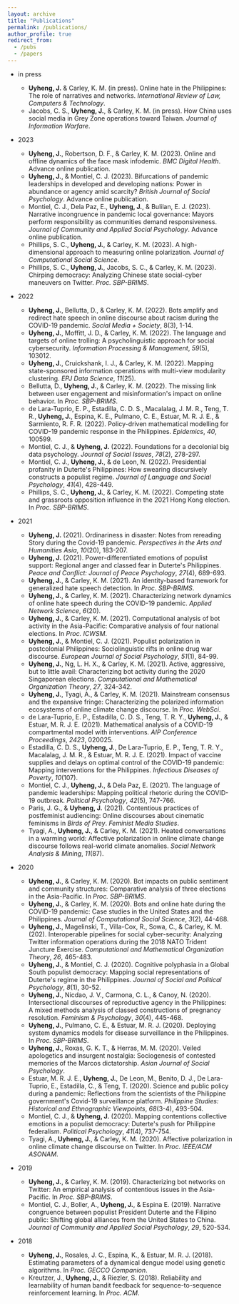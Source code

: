 ```yaml
---
layout: archive
title: "Publications"
permalink: /publications/
author_profile: true
redirect_from:
  - /pubs
  - /papers
---
```


<!-- ## Featured Papers
* Hello hi
  * Hi hello -->

<!-- ## Complete Publications -->
* in press
  * <b>Uyheng, J.</b> & Carley, K. M. (in press). Online hate in the Philippines: The role of narratives and networks. <i>International Review of Law, Computers & Technology</i>.
  <!-- * <b>Uyheng, J.</b>, & Montiel, C. J. (in press). Digital interfaces of repression and resistance. In J. Vollhardt & F. Bou Zeineddine (Eds.), <i>Resistance to repression and violence: Global psychological perspectives</i>. Oxford University Press. -->
  * Jacobs, C. S., <b>Uyheng, J.</b>, & Carley, K. M. (in press). How China uses social media in Grey Zone operations toward Taiwan. <i>Journal of Information Warfare</i>.
  <!-- * Montiel, C. J., Delos Santos, J. J. I., & <b>Uyheng, J.</b> (in press). Gendering democratic resistance to authoritarianism: Leni Robredo's presidential campaign. In J. Vollhardt & F. Bou Zeineddine (Eds.), <i>Resistance to repression and violence: Global psychological perspectives</i>. Oxford University Press.  -->

* 2023
  * <b>Uyheng, J.</b>, Robertson, D. F., & Carley, K. M. (2023). Online and offline dynamics of the face mask infodemic. <i>BMC Digital Health</i>. Advance online publication.
  * <b>Uyheng, J.</b>, & Montiel, C. J. (2023). Bifurcations of pandemic leaderships in developed and developing nations: Power in abundance or agency amid scarcity? <i>British Journal of Social Psychology</i>. Advance online publication. 
  * Montiel, C. J., Dela Paz, E., <b>Uyheng, J.</b>, & Bulilan, E. J. (2023). Narrative incongruence in pandemic local governance: Mayors perform responsibility as communities demand responsiveness. <i>Journal of Community and Applied Social Psychology</i>. Advance online publication. 
  * Phillips, S. C., <b>Uyheng, J.</b>, & Carley, K. M. (2023). A high-dimensional approach to measuring online polarization. <i>Journal of Computational Social Science</i>.
  * Phillips, S. C., <b>Uyheng, J.</b>, Jacobs, S. C., & Carley, K. M. (2023). Chirping democracy: Analyzing Chinese state social-cyber maneuvers on Twitter. <i>Proc. SBP-BRIMS</i>.

* 2022
  * <b>Uyheng, J.</b>, Bellutta, D., & Carley, K. M. (2022). Bots amplify and redirect hate speech in online discourse about racism during the COVID-19 pandemic. <i>Social Media + Society</i>, 8(3), 1-14.
  * <b>Uyheng, J.</b>, Moffitt, J. D., & Carley, K. M. (2022). The language and targets of online trolling: A psycholinguistic approach for social cybersecurity. <i>Information Processing & Management</i>, <i>59</i>(5), 103012. 
  * <b>Uyheng, J.</b>, Cruickshank, I. J., & Carley, K. M. (2022). Mapping state-sponsored information operations with multi-view modularity clustering. <i>EPJ Data Science</i>, <i>11</i>(25). 
  * Bellutta, D., <b>Uyheng, J.</b>, & Carley, K. M. (2022). The missing link between user engagement and misinformation's impact on online behavior. In <i>Proc. SBP-BRIMS</i>.
  * de Lara-Tuprio, E. P., Estadilla, C. D. S., Macalalag, J. M. R., Teng, T. R., <b>Uyheng, J.</b>, Espina, K. E., Pulmano, C. E., Estuar, M. R. J. E., & Sarmiento, R. F. R. (2022). Policy-driven mathematical modelling for COVID-19 pandemic response in the Philippines. <i>Epidemics</i>, <i>40</i>, 100599. 
  * Montiel, C. J., & <b>Uyheng, J.</b> (2022). Foundations for a decolonial big data psychology. <i>Journal of Social Issues</i>, <i>78</i>(2), 278-297. 
  * Montiel, C. J., <b>Uyheng, J.</b>, & de Leon, N. (2022). Presidential profanity in Duterte's Philippines: How swearing discursively constructs a populist regime. <i>Journal of Language and Social Psychology</i>, <i>41</i>(4), 428-449. 
  * Phillips, S. C., <b>Uyheng, J.</b>, & Carley, K. M. (2022). Competing state and grassroots opposition influence in the 2021 Hong Kong election. In <i>Proc. SBP-BRIMS</i>.

* 2021
  * <b>Uyheng, J.</b> (2021). Ordinariness in disaster: Notes from rereading Story during the Covid-19 pandemic. <i>Perspectives in the Arts and Humanities Asia</i>, <i>10</i>(20), 183-207. 
  * <b>Uyheng, J.</b> (2021). Power-differentiated emotions of populist support: Regional anger and classed fear in Duterte's Philippines. <i>Peace and Conflict: Journal of Peace Psychology</i>, <i>27</i>(4), 689-693. 
  * <b>Uyheng, J.</b>, & Carley, K. M. (2021). An identity-based framework for generalized hate speech detection. In <i>Proc. SBP-BRIMS</i>.
  * <b>Uyheng, J.</b>, & Carley, K. M. (2021). Characterizing network dynamics of online hate speech during the COVID-19 pandemic. <i>Applied Network Science</i>, <i>6</i>(20). 
  * <b>Uyheng, J.</b>, & Carley, K. M. (2021). Computational analysis of bot activity in the Asia-Pacific: Comparative analysis of four national elections. In <i>Proc. ICWSM</i>.
  * <b>Uyheng, J.</b>, & Montiel, C. J. (2021).  Populist polarization in postcolonial Philippines: Sociolinguistic rifts in online drug war discourse. <i>European Journal of Social Psychology</i>, <i>51</i>(1), 84-99.
  * <b>Uyheng, J.</b>, Ng, L. H. X., & Carley, K. M. (2021). Active, aggressive, but to little avail: Characterizing bot activity during the 2020 Singaporean elections. <i>Computational and Mathematical Organization Theory</i>, <i>27</i>, 324-342.
  * <b>Uyheng, J.</b>, Tyagi, A., & Carley, K. M. (2021). Mainstream consensus and the expansive fringe: Characterizing the polarized information ecosystems of online climate change discourse. In <i>Proc. WebSci</i>.
  * de Lara-Tuprio, E. P., Estadilla, C. D. S., Teng, T. R. Y., <b>Uyheng, J.</b>, & Estuar, M. R. J. E. (2021). Mathematical analysis of a COVID-19 compartmental model with interventions. <i>AIP Conference Proceedings</i>, <i>2423</i>, 020025.
  * Estadilla, C. D. S., <b>Uyheng, J.</b>, De Lara-Tuprio, E. P., Teng, T. R. Y., Macalalag, J. M. R., & Estuar, M. R. J. E. (2021). Impact of vaccine supplies and delays on optimal control of the COVID-19 pandemic: Mapping interventions for the Philippines. <i>Infectious Diseases of Poverty</i>, <i>10</i>(107).
  * Montiel, C. J., <b>Uyheng, J.</b>, & Dela Paz, E. (2021). The language of pandemic leaderships: Mapping political rhetoric during the COVID-19 outbreak. <i>Political Psychology</i>, <i>42</i>(5), 747-766. 
  * Paris, J. G., & <b>Uyheng, J.</b> (2021). Contentious practices of postfeminist audiencing: Online discourses about cinematic feminisms in <i>Birds of Prey</i>. <i>Feminist Media Studies</i>.
  * Tyagi, A., <b>Uyheng, J.</b>, & Carley, K. M. (2021). Heated conversations in a warming world: Affective polarization in online climate change discourse follows real-world climate anomalies. <i>Social Network Analysis & Mining</i>, <i>11</i>(87).
  
* 2020
  * <b>Uyheng, J.</b>, & Carley, K. M. (2020). Bot impacts on public sentiment and community structures: Comparative analysis of three elections in the Asia-Pacific. In <i>Proc. SBP-BRIMS</i>.
  * <b>Uyheng, J.</b>, & Carley, K. M. (2020). Bots and online hate during the COVID-19 pandemic: Case studies in the United States and the Philippines. <i>Journal of Computational Social Science</i>, <i>3</i>(2), 44-468. 
  * <b>Uyheng, J.</b>, Magelinski, T., Villa-Cox, R., Sowa, C., & Carley, K. M. (202). Interoperable pipelines for social cyber-security: Analyzing Twitter information operations during the 2018 NATO Trident Juncture Exercise. <i>Computational and Mathematical Organization Theory</i>, <i>26</i>, 465-483.
  * <b>Uyheng, J.</b>, & Montiel, C. J. (2020). Cognitive polyphasia in a Global South populist democracy: Mapping social representations of Duterte's regime in the Philippines. <i>Journal of Social and Political Psychology</i>, <i>8</i>(1), 30-52.
  * <b>Uyheng, J.</b>, Nicdao, J. V., Carmona, C. L., & Canoy, N. (2020). Intersectional discourses of reproductive agency in the Philippines: A mixed methods analysis of classed constructions of pregnancy resolution. <i>Feminism & Psychology</i>, <i>30</i>(4), 445-468.
  * <b>Uyheng, J.</b>, Pulmano, C. E., & Estuar, M. R. J. (2020). Deploying system dynamics models for disease surveillance in the Philippines. In <i>Proc. SBP-BRIMS</i>.
  * <b>Uyheng, J.</b>, Roxas, G. K. T., & Herras, M. M. (2020). Veiled apologetics and insurgent nostalgia: Sociogenesis of contested memories of the Marcos dictatorship. <i>Asian Journal of Social Psychology</i>.
  * Estuar, M. R. J. E., <b>Uyheng, J.</b>, De Leon, M., Benito, D. J., De Lara-Tuprio, E., Estadilla, C., & Teng, T. (2020). Science and public policy during a pandemic: Reflections from the scientists of the Philippine government's Covid-19 surveillance platform. <i>Philippine Studies: Historical and Ethnographic Viewpoints</i>, <i>68</i>(3-4), 493-504. 
  * Montiel, C. J., & <b>Uyheng, J.</b> (2020). Mapping contentions collective emotions in a populist democracy: Duterte's push for Philippine federalism. <i>Political Psychology</i>, <i>41</i>(4), 737-754. 
  * Tyagi, A., <b>Uyheng, J.</b>, & Carley, K. M. (2020). Affective polarization in online climate change discourse on Twitter. In <i>Proc. IEEE/ACM ASONAM</i>.

* 2019
  * <b>Uyheng, J.</b>, & Carley, K. M. (2019). Characterizing bot networks on Twitter: An empirical analysis of contentious issues in the Asia-Pacific. In <i>Proc. SBP-BRIMS</i>.
  * Montiel, C. J., Boller, A., <b>Uyheng, J.</b>, & Espina E. (2019). Narrative congruence between populist President Duterte and the Filipino public: Shifting global alliances from the United States to China. <i>Journal of Community and Applied Social Psychology</i>, <i>29</i>, 520-534.
  
* 2018
  * <b>Uyheng, J.</b>, Rosales, J. C., Espina, K., & Estuar, M. R. J. (2018). Estimating parameters of a dynamical dengue model using genetic algorithms. In <i>Proc. GECCO Companion</i>.
  * Kreutzer, J., <b>Uyheng, J.</b>, & Riezler, S. (2018). Reliability and learnability of human bandit feedback for sequence-to-sequence reinforcement learning. In <i>Proc. ACM</i>.
